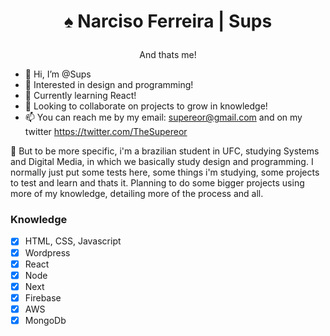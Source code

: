 <h1 align="center">
    <p>♠ Narciso Ferreira | Sups<p/>
</h1>
<p align="center">And thats me!</p>

- 👋 Hi, I’m @Sups
- 👀 Interested in design and programming!
- 🌱 Currently learning React!
- 💞️ Looking to collaborate on projects to grow in knowledge!
- 📫 You can reach me by my email: supereor@gmail.com and on my twitter https://twitter.com/TheSupereor

<!---
TheSupereor/TheSupereor is a ✨ special ✨ repository because its `README.md` (this file) appears on your GitHub profile.
You can click the Preview link to take a look at your changes.
--->

🔰 But to be more specific, i'm a brazilian student in UFC, studying Systems and Digital Media, in which we basically study design and programming. I normally just put some tests here, some things i'm studying, some projects to test and learn and thats it. Planning to do some bigger projects using more of my knowledge, detailing more of the process and all.

### Knowledge

- [x] HTML, CSS, Javascript
- [x] Wordpress
- [x] React
- [x] Node
- [x] Next
- [x] Firebase
- [x] AWS
- [x] MongoDb
